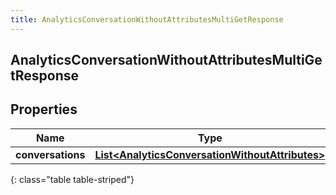 ```yaml
---
title: AnalyticsConversationWithoutAttributesMultiGetResponse
---
```


## AnalyticsConversationWithoutAttributesMultiGetResponse

## Properties

| Name              | Type                                                                                                                     | Description | Notes      |
| ----------------- | ------------------------------------------------------------------------------------------------------------------------ | ----------- | ---------- |
| **conversations** | <!----><!---->[**List&lt;AnalyticsConversationWithoutAttributes&gt;**](AnalyticsConversationWithoutAttributes.md)<!----> |             | [optional] |

{: class="table table-striped"}
